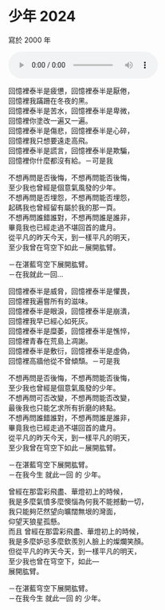 # 少年 2024

寫於 2000 年

<audio controls="controls">
  <source type="audio/m4a" src="../zk3_2024.m4a"></source>
</audio>

回憶裡泰半是疲憊，回憶裡泰半是厭倦，<br/>
回憶裡我蹣跚在冬夜的黑。<br/>
回憶裡泰半是苦水，回憶裡泰半是卑微，<br/>
回憶裡你塗改一遍又一遍。<br/>
回憶裡泰半是傷悲，回憶裡泰半是心碎，<br/>
回憶裡我只想要遠走高飛。<br/>
回憶裡泰半是謊言，回憶裡泰半是欺騙，<br/>
回憶裡你什麼都沒有給。－可是我

不想再問是否後悔，不想再問能否後悔，<br/>
至少我也曾經是個意氣風發的少年。<br/>
不想再問是否埋怨，不想再問能否埋怨，<br/>
起碼我也曾經留有屬於我的那一頁。<br/>
不想再問誰錯誰對，不想再問誰是誰非，<br/>
畢竟我也已經走過不堪回首的歲月。<br/>
從平凡的昨天今天，到一樣平凡的明天，<br/>
至少我曾在穹空下如此－展開肱臂。

－在湛藍穹空下展開肱臂。<br/>
－在我就此一回…

回憶裡泰半是威脅，回憶裡泰半是懼畏，<br/>
回憶裡我遍嘗所有的滋味。<br/>
回憶裡泰半是眼淚，回憶裡泰半是崩潰，<br/>
回憶裡我早已經心如死灰。<br/>
回憶裡泰半是糜萎，回憶裡泰半是憔悴，<br/>
回憶裡青春在荒島上凋謝。<br/>
回憶裡泰半是敷衍，回憶裡泰半是虛偽，<br/>
回憶裡高牆他從不曾傾頹。－可是我

不想再問是否後悔，不想再問能否後悔，<br/>
至少我也曾經是個意氣風發的少年。<br/>
不想再問可否改變，不想再問能否改變，<br/>
最後我也只能乞求所有折磨的終點。<br/>
不想再問誰錯誰對，不想再問誰是誰非，<br/>
畢竟我也已經走過不堪回首的歲月。<br/>
從平凡的昨天今天，到一樣平凡的明天，<br/>
至少我曾在穹空下如此－展開肱臂。

－在湛藍穹空下展開肱臂。<br/>
－在我今生 就此一回 的 少年。

曾經在那雲彩飛盡、華燈初上的時候，<br/>
我是多麼氣憤多麼懊惱為何我不能撼動一切，<br/>
我只能夠茫然望向曠闊無垠的灣面，<br/>
仰望天狼星孤懸。<br/>
而且 曾經在那雲彩飛盡、華燈初上的時候，<br/>
我是多麼妒忌多麼欽羨別人臉上的燦爛笑顏。<br/>
但從平凡的昨天今天，到一樣平凡的明天，<br/>
至少我也曾在穹空下，如此—<br/>
展開肱臂。

－在湛藍穹空下展開肱臂。<br/>
－在我今生 就此一回 的 少年。
